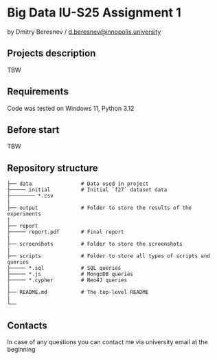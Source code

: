 # Big Data IU-S25 Assignment 1

by Dmitry Beresnev / <d.beresnev@innopolis.university>

## Projects description

TBW

## Requirements

Code was tested on Windows 11, Python 3.12

## Before start

TBW

## Repository structure

```text
├── data                # Data used in project
├───── initial          # Initial `f27` dataset data
├──────── *.csv
|
├── output              # Folder to store the results of the experiments
|
├── report
├───── report.pdf       # Final report
|
├── screenshots         # Folder to store the screenshots
|
├── scripts             # Folder to store all types of scripts and queries
├───── *.sql            # SQL queries
├───── *.js             # MongoDB queries
├───── *.cypher         # Neo4J queries
|
├── README.md           # The top-level README
|
└──
```

## Contacts

In case of any questions you can contact me via university email at the beginning
